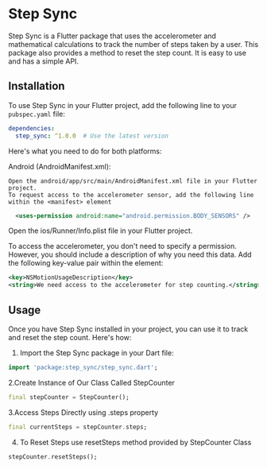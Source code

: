 # Step Sync

Step Sync is a Flutter package that uses the accelerometer and mathematical calculations to track the number of steps taken by a user. This package also provides a method to reset the step count. It is easy to use and has a simple API.

## Installation

To use Step Sync in your Flutter project, add the following line to your `pubspec.yaml` file:

```yaml
dependencies:
  step_sync: ^1.0.0  # Use the latest version
```


Here's what you need to do for both platforms:

Android (AndroidManifest.xml):

    Open the android/app/src/main/AndroidManifest.xml file in your Flutter project.
    To request access to the accelerometer sensor, add the following line within the <manifest> element

  ```xml
    <uses-permission android:name="android.permission.BODY_SENSORS" />

```

Open the ios/Runner/Info.plist file in your Flutter project.

To access the accelerometer, you don't need to specify a permission. However, you should include a description of why you need this data. Add the following key-value pair within the <dict> element:

```xml
<key>NSMotionUsageDescription</key>
<string>We need access to the accelerometer for step counting.</string>

```

## Usage

Once you have Step Sync installed in your project, you can use it to track and reset the step count. Here's how:

1. Import the Step Sync package in your Dart file:

```dart
import 'package:step_sync/step_sync.dart';
```
2.Create Instance of Our Class Called StepCounter

```dart
final stepCounter = StepCounter();
```
3.Access Steps Directly using .steps property
```dart
final currentSteps = stepCounter.steps; 
```
4. To Reset Steps use resetSteps method provided by StepCounter Class
```dart
stepCounter.resetSteps();
```

